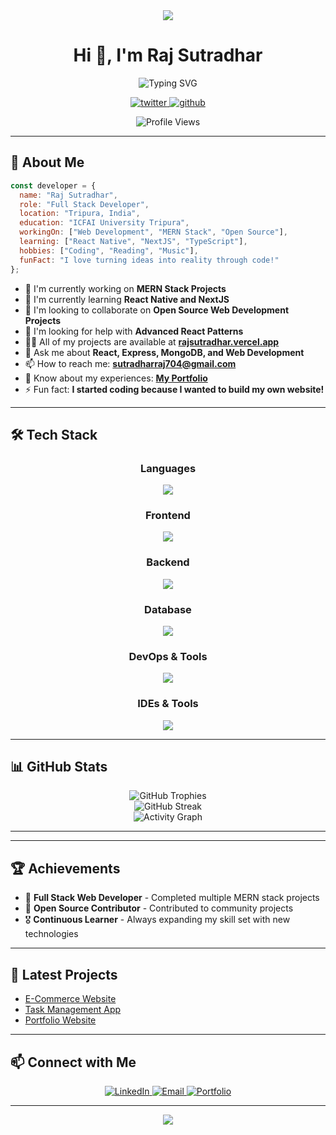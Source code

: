 <div align="center">
  <img src="https://capsule-render.vercel.app/api?type=waving&color=gradient&height=200&section=header&text=Raj%20Sutradhar&fontSize=80&fontAlignY=35&animation=fadeIn" />
</div>

<h1 align="center">Hi 👋, I'm Raj Sutradhar</h1>

<div align="center">
  <img src="https://readme-typing-svg.herokuapp.com?font=Fira+Code&pause=1000&color=2E97F7&center=true&vCenter=true&width=435&lines=Full+Stack+Developer;Open+Source+Enthusiast;Always+Learning+New+Things" alt="Typing SVG" />
</div>

<p align="center">
  <a href="https://twitter.com/raj-sutradhar" target="_blank">
    <img src="https://img.shields.io/twitter/follow/raj-sutradhar?logo=twitter&style=for-the-badge" alt="twitter" />
  </a>
  <a href="https://github.com/raj-sutradhar" target="_blank">
    <img src="https://img.shields.io/github/followers/raj-sutradhar?logo=github&style=for-the-badge" alt="github" />
  </a>
</p>

<div align="center">
  <img src="https://komarev.com/ghpvc/?username=raj-sutradhar&label=Profile%20views&color=0e75b6&style=flat" alt="Profile Views" />
</div>

---

## 🚀 About Me

```javascript
const developer = {
  name: "Raj Sutradhar",
  role: "Full Stack Developer",
  location: "Tripura, India",
  education: "ICFAI University Tripura",
  workingOn: ["Web Development", "MERN Stack", "Open Source"],
  learning: ["React Native", "NextJS", "TypeScript"],
  hobbies: ["Coding", "Reading", "Music"],
  funFact: "I love turning ideas into reality through code!"
};
```

- 🔭 I'm currently working on **MERN Stack Projects**
- 🌱 I'm currently learning **React Native and NextJS**
- 👯 I'm looking to collaborate on **Open Source Web Development Projects**
- 🤝 I'm looking for help with **Advanced React Patterns**
- 👨‍💻 All of my projects are available at **[rajsutradhar.vercel.app](https://rajsutradhar.vercel.app)**
- 💬 Ask me about **React, Express, MongoDB, and Web Development**
- 📫 How to reach me: **sutradharraj704@gmail.com**
- 📄 Know about my experiences: **[My Portfolio](https://rajsutradhar.vercel.app)**
- ⚡ Fun fact: **I started coding because I wanted to build my own website!**

---

## 🛠️ Tech Stack

<div align="center">
  <h3>Languages</h3>
  <a href="https://skillicons.dev">
    <img src="https://skillicons.dev/icons?i=html,css,js" />
  </a>
  
  <h3>Frontend</h3>
  <a href="https://skillicons.dev">
    <img src="https://skillicons.dev/icons?i=react,redux,bootstrap,tailwind" />
  </a>
  
  <h3>Backend</h3>
  <a href="https://skillicons.dev">
    <img src="https://skillicons.dev/icons?i=nodejs,express" />
  </a>
  
  <h3>Database</h3>
  <a href="https://skillicons.dev">
    <img src="https://skillicons.dev/icons?i=mongodb,mysql" />
  </a>
  
  <h3>DevOps & Tools</h3>
  <a href="https://skillicons.dev">
    <img src="https://skillicons.dev/icons?i=git,github,vercel,netlify" />
  </a>
  
  <h3>IDEs & Tools</h3>
  <a href="https://skillicons.dev">
    <img src="https://skillicons.dev/icons?i=vscode,figma,postman" />
  </a>
</div>

---

## 📊 GitHub Stats

<div align="center">
  <img src="https://github-profile-trophy.vercel.app/?username=raj-sutradhar&theme=algolia&no-frame=true&no-bg=true&margin-w=4" alt="GitHub Trophies" />
</div>

<!-- <div align="center">
  <img height="180em" src="https://github-readme-stats.vercel.app/api?username=raj-sutradhar&show_icons=true&theme=tokyonight&include_all_commits=true&count_private=true" alt="GitHub Stats" />
  <img height="180em" src="https://github-readme-stats.vercel.app/api/top-langs/?username=raj-sutradhar&layout=compact&langs_count=8&theme=tokyonight" alt="Top Languages" />
</div> -->

<div align="center">
  <img src="https://github-readme-streak-stats.herokuapp.com/?user=raj-sutradhar&theme=tokyonight" alt="GitHub Streak" />
</div>

<div align="center">
  <img src="https://github-readme-activity-graph.vercel.app/graph?username=raj-sutradhar&theme=tokyo-night&hide_border=true" alt="Activity Graph" />
</div>

---

<!-- ## 📌 Pinned Repositories -->

<!--<div align="center">
  <a href="https://github.com/raj-sutradhar/portfolio">
    <img align="center" src="https://github-readme-stats.vercel.app/api/pin/?username=raj-sutradhar&repo=portfolio&theme=tokyonight" />
  </a>
  <a href="https://github.com/raj-sutradhar/ecommerce-app">
    <img align="center" src="https://github-readme-stats.vercel.app/api/pin/?username=raj-sutradhar&repo=ecommerce-app&theme=tokyonight" />
  </a>
</div> -->
<!-- <div align="center">
  <a href="https://github.com/raj-sutradhar/task-manager">
    <img align="center" src="https://github-readme-stats.vercel.app/api/pin/?username=raj-sutradhar&repo=task-manager&theme=tokyonight" />
  </a>
  <a href="https://github.com/raj-sutradhar/blog-app">
    <img align="center" src="https://github-readme-stats.vercel.app/api/pin/?username=raj-sutradhar&repo=blog-app&theme=tokyonight" />
  </a>
</div> -->

---

## 🏆 Achievements

- 🌟 **Full Stack Web Developer** - Completed multiple MERN stack projects
- 🏅 **Open Source Contributor** - Contributed to community projects
- 🎖️ **Continuous Learner** - Always expanding my skill set with new technologies

---

## 📝 Latest Projects
<!-- PROJECT-LIST:START -->
- [E-Commerce Website](https://rajsutradhar.vercel.app/projects/ecommerce)
- [Task Management App](https://rajsutradhar.vercel.app/projects/taskmanager)
- [Portfolio Website](https://rajsutradhar.vercel.app)
<!-- PROJECT-LIST:END -->

---

## 📫 Connect with Me

<div align="center">
  <a href="[https://linkedin.com/in/raj-sutradhar](https://www.linkedin.com/in/raj-sutradhar-ba9527286/)">
    <img src="https://img.shields.io/badge/LinkedIn-0077B5?style=for-the-badge&logo=linkedin&logoColor=white" alt="LinkedIn" />
  </a>
<!--   <a href="https://twitter.com/raj-sutradhar">
    <img src="https://img.shields.io/badge/Twitter-1DA1F2?style=for-the-badge&logo=twitter&logoColor=white" alt="Twitter" />
  </a> -->
<!--   <a href="https://dev.to/raj-sutradhar">
    <img src="https://img.shields.io/badge/dev.to-0A0A0A?style=for-the-badge&logo=dev.to&logoColor=white" alt="Dev.to" />
  </a> -->
<!--   <a href="https://medium.com/@raj-sutradhar">
    <img src="https://img.shields.io/badge/Medium-12100E?style=for-the-badge&logo=medium&logoColor=white" alt="Medium" />
  </a> -->
<!--   <a href="https://stackoverflow.com/users/youruserid">
    <img src="https://img.shields.io/badge/Stack_Overflow-FE7A16?style=for-the-badge&logo=stack-overflow&logoColor=white" alt="Stack Overflow" />
  </a> -->
  <a href="mailto:sutradharraj704@gmail.com">
    <img src="https://img.shields.io/badge/Email-D14836?style=for-the-badge&logo=gmail&logoColor=white" alt="Email" />
  </a>
  <a href="https://rajsutradhar.vercel.app">
    <img src="https://img.shields.io/badge/Portfolio-000000?style=for-the-badge&logo=About.me&logoColor=white" alt="Portfolio" />
  </a>
</div>

---

<div align="center">
  <img src="https://capsule-render.vercel.app/api?type=waving&color=gradient&height=100&section=footer" />
</div>
